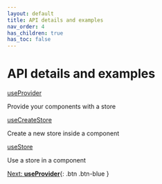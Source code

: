 ```yaml
---
layout: default
title: API details and examples
nav_order: 4
has_children: true
has_toc: false
---
```


# API details and examples

[useProvider](/api/useProvider)

Provide your components with a store

[useCreateStore](/api/useCreateStore)

Create a new store inside a component

[useStore](/api/useStore)

Use a store in a component

[Next: **useProvider**](/api/useProvider){: .btn .btn-blue }
